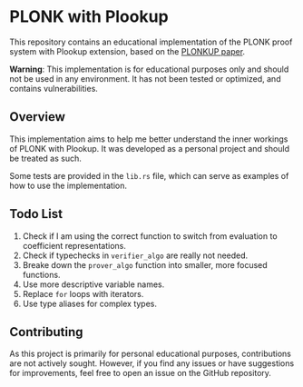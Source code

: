 # PLONK with Plookup

This repository contains an educational implementation of the PLONK proof system with Plookup extension, based on the [PLONKUP paper](https://eprint.iacr.org/2020/315.pdf).

**Warning**: This implementation is for educational purposes only and should not be used in any environment. It has not been tested or optimized, and contains vulnerabilities.

## Overview

This implementation aims to help me better understand the inner workings of PLONK with Plookup. It was developed as a personal project and should be treated as such.

Some tests are provided in the `lib.rs` file, which can serve as examples of how to use the implementation.

## Todo List

1. Check if I am using the correct function to switch from evaluation to coefficient representations.
2. Check if typechecks in `verifier_algo` are really not needed.
3. Breake down the `prover_algo` function into smaller, more focused functions.
4. Use more descriptive variable names.
5. Replace `for` loops with iterators.
6. Use type aliases for complex types.

## Contributing

As this project is primarily for personal educational purposes, contributions are not actively sought. However, if you find any issues or have suggestions for improvements, feel free to open an issue on the GitHub repository.
